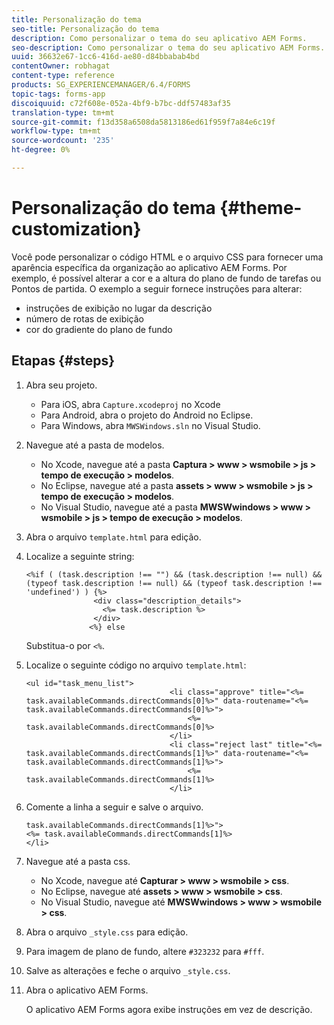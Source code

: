 ```yaml
---
title: Personalização do tema
seo-title: Personalização do tema
description: Como personalizar o tema do seu aplicativo AEM Forms.
seo-description: Como personalizar o tema do seu aplicativo AEM Forms.
uuid: 36632e67-1cc6-416d-ae80-d84bbabab4bd
contentOwner: robhagat
content-type: reference
products: SG_EXPERIENCEMANAGER/6.4/FORMS
topic-tags: forms-app
discoiquuid: c72f608e-052a-4bf9-b7bc-ddf57483af35
translation-type: tm+mt
source-git-commit: f13d358a6508da5813186ed61f959f7a84e6c19f
workflow-type: tm+mt
source-wordcount: '235'
ht-degree: 0%

---
```



# Personalização do tema {#theme-customization}

Você pode personalizar o código HTML e o arquivo CSS para fornecer uma aparência específica da organização ao aplicativo AEM Forms. Por exemplo, é possível alterar a cor e a altura do plano de fundo de tarefas ou Pontos de partida. O exemplo a seguir fornece instruções para alterar:

* instruções de exibição no lugar da descrição
* número de rotas de exibição
* cor do gradiente do plano de fundo

## Etapas {#steps}

1. Abra seu projeto.

   * Para iOS, abra `Capture.xcodeproj` no Xcode
   * Para Android, abra o projeto do Android no Eclipse.
   * Para Windows, abra `MWSWindows.sln` no Visual Studio.

1. Navegue até a pasta de modelos.

   * No Xcode, navegue até a pasta **Captura > www > wsmobile > js > tempo de execução > modelos**.
   * No Eclipse, navegue até a pasta **assets > www > wsmobile > js > tempo de execução > modelos**.
   * No Visual Studio, navegue até a pasta **MWSWwindows > www > wsmobile > js > tempo de execução > modelos**.

1. Abra o arquivo `template.html` para edição.
1. Localize a seguinte string:

   ```
   <%if ( (task.description !== "") && (task.description !== null) && (typeof task.description !== null) && (typeof task.description !== 'undefined') ) {%>
                  <div class="description_details">
                    <%= task.description %>
                  </div>
                 <%} else 
   ```

   Substitua-o por `<%`.

1. Localize o seguinte código no arquivo `template.html`:

   ```
   <ul id="task_menu_list">
                                   <li class="approve" title="<%= task.availableCommands.directCommands[0]%>" data-routename="<%= task.availableCommands.directCommands[0]%>">
                                       <%= task.availableCommands.directCommands[0]%>
                                   </li>
                                   <li class="reject last" title="<%= task.availableCommands.directCommands[1]%>" data-routename="<%= task.availableCommands.directCommands[1]%>">
                                       <%= task.availableCommands.directCommands[1]%>
                                   </li>
   ```

1. Comente a linha a seguir e salve o arquivo.

   ```
   task.availableCommands.directCommands[1]%>">
   <%= task.availableCommands.directCommands[1]%>
   </li>
   ```

1. Navegue até a pasta css.

   * No Xcode, navegue até **Capturar > www > wsmobile > css**.
   * No Eclipse, navegue até **assets > www > wsmobile > css**.
   * No Visual Studio, navegue até **MWSWwindows > www > wsmobile > css**.

1. Abra o arquivo `_style.css` para edição.
1. Para imagem de plano de fundo, altere `#323232` para `#fff`.
1. Salve as alterações e feche o arquivo `_style.css`.
1. Abra o aplicativo AEM Forms.

   O aplicativo AEM Forms agora exibe instruções em vez de descrição.

